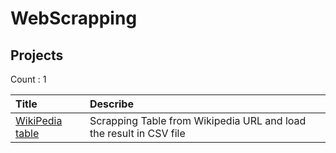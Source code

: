 # WebScrapping
## Projects


Count : 1

| Title         |Describe |
| :-----------  | :----------|
|[WikiPedia table ](./projects/List_of_largest_companies_in_India.csv)| Scrapping Table from Wikipedia URL and load the result in CSV file|
 